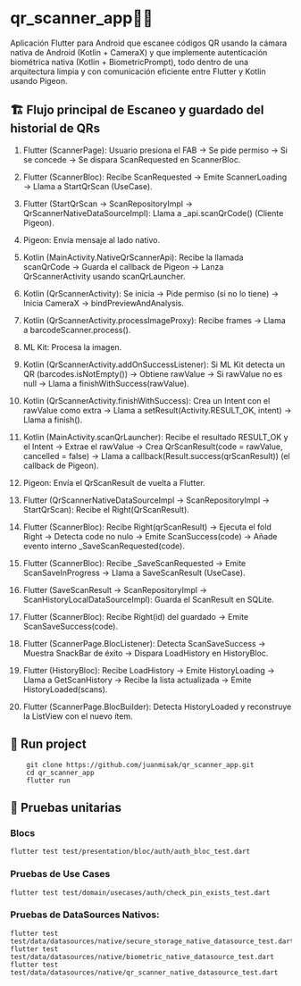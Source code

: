 # qr_scanner_app🤳🏼

Aplicación Flutter para Android que escanee códigos QR usando la cámara nativa de Android (Kotlin + CameraX) y que implemente autenticación biométrica nativa (Kotlin + BiometricPrompt), todo dentro de una arquitectura limpia y con comunicación eficiente entre Flutter y Kotlin usando Pigeon.

## 🏗️ Flujo principal de Escaneo y guardado del historial de QRs

1. Flutter (ScannerPage): Usuario presiona el FAB -> Se pide permiso -> Si se concede -> Se dispara ScanRequested en ScannerBloc.

2. Flutter (ScannerBloc): Recibe ScanRequested -> Emite ScannerLoading -> Llama a StartQrScan (UseCase).

3. Flutter (StartQrScan -> ScanRepositoryImpl -> QrScannerNativeDataSourceImpl): Llama a _api.scanQrCode() (Cliente Pigeon).

4. Pigeon: Envía mensaje al lado nativo.

5. Kotlin (MainActivity.NativeQrScannerApi): Recibe la llamada scanQrCode -> Guarda el callback de Pigeon -> Lanza QrScannerActivity usando scanQrLauncher.

6. Kotlin (QrScannerActivity): Se inicia -> Pide permiso (si no lo tiene) -> Inicia CameraX -> bindPreviewAndAnalysis.

7. Kotlin (QrScannerActivity.processImageProxy): Recibe frames -> Llama a barcodeScanner.process().

8. ML Kit: Procesa la imagen.

9. Kotlin (QrScannerActivity.addOnSuccessListener): Si ML Kit detecta un QR (barcodes.isNotEmpty()) -> Obtiene rawValue -> Si rawValue no es null -> Llama a finishWithSuccess(rawValue).

10. Kotlin (QrScannerActivity.finishWithSuccess): Crea un Intent con el rawValue como extra -> Llama a setResult(Activity.RESULT_OK, intent) -> Llama a finish().

11. Kotlin (MainActivity.scanQrLauncher): Recibe el resultado RESULT_OK y el Intent -> Extrae el rawValue -> Crea QrScanResult(code = rawValue, cancelled = false) -> Llama a callback(Result.success(qrScanResult)) (el callback de Pigeon).

12. Pigeon: Envía el QrScanResult de vuelta a Flutter.

14. Flutter (QrScannerNativeDataSourceImpl -> ScanRepositoryImpl -> StartQrScan): Recibe el Right(QrScanResult).

15. Flutter (ScannerBloc): Recibe Right(qrScanResult) -> Ejecuta el fold Right -> Detecta code no nulo -> Emite ScanSuccess(code) -> Añade evento interno _SaveScanRequested(code).

16. Flutter (ScannerBloc): Recibe _SaveScanRequested -> Emite ScanSaveInProgress -> Llama a SaveScanResult (UseCase).

17. Flutter (SaveScanResult -> ScanRepositoryImpl -> ScanHistoryLocalDataSourceImpl): Guarda el ScanResult en SQLite.

18. Flutter (ScannerBloc): Recibe Right(id) del guardado -> Emite ScanSaveSuccess(code).

19. Flutter (ScannerPage.BlocListener): Detecta ScanSaveSuccess -> Muestra SnackBar de éxito -> Dispara LoadHistory en HistoryBloc.

20. Flutter (HistoryBloc): Recibe LoadHistory -> Emite HistoryLoading -> Llama a GetScanHistory -> Recibe la lista actualizada -> Emite HistoryLoaded(scans).

21. Flutter (ScannerPage.BlocBuilder): Detecta HistoryLoaded y reconstruye la ListView con el nuevo ítem.

## 🚀 Run project
        git clone https://github.com/juanmisak/qr_scanner_app.git
        cd qr_scanner_app
        flutter run

## 🧪 Pruebas unitarias
### Blocs
    flutter test test/presentation/bloc/auth/auth_bloc_test.dart
### Pruebas de Use Cases
    flutter test test/domain/usecases/auth/check_pin_exists_test.dart
### Pruebas de DataSources Nativos:
    flutter test test/data/datasources/native/secure_storage_native_datasource_test.dart
    flutter test test/data/datasources/native/biometric_native_datasource_test.dart
    flutter test test/data/datasources/native/qr_scanner_native_datasource_test.dart